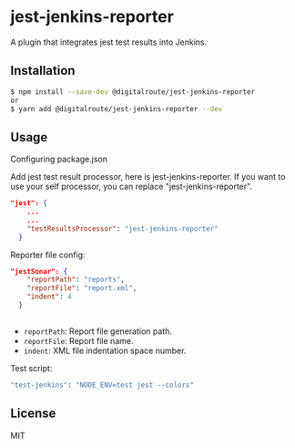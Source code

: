 # jest-jenkins-reporter

A plugin that integrates jest test results into Jenkins.

## Installation

```bash
$ npm install --save-dev @digitalroute/jest-jenkins-reporter
or
$ yarn add @digitalroute/jest-jenkins-reporter --dev
```

## Usage

Configuring package.json

Add jest test result processor, here is jest-jenkins-reporter. If you want to use your self processor, you can replace "jest-jenkins-reporter".

```json
"jest": {
    ...
    ...
    "testResultsProcessor": "jest-jenkins-reporter"
  }
```

Reporter file config:

```json
"jestSonar": {
    "reportPath": "reports",
    "reportFile": "report.xml",
    "indent": 4
  }
  
```

* `reportPath`: Report file generation path.
* `reportFile`: Report file name.
* `indent`: XML file indentation space number. 

Test script:

```bash
"test-jenkins": "NODE_ENV=test jest --colors"
```

## License

MIT
